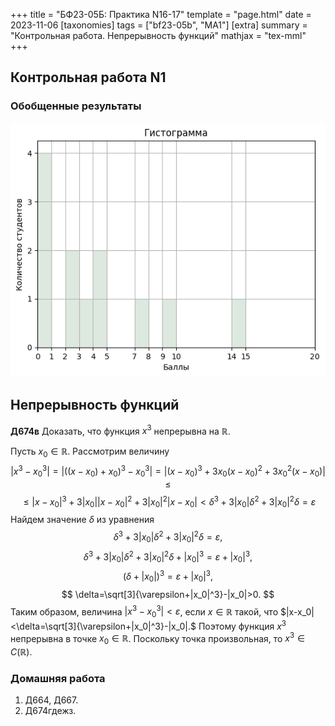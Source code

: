 +++
title = "БФ23-05Б: Практика N16-17"
template = "page.html"
date = 2023-11-06
[taxonomies]
tags = ["bf23-05b", "MA1"]
[extra]
summary = "Контрольная работа. Непрерывность функций"
mathjax = "tex-mml"
+++

<!-- more -->

## Контрольная работа  N1

### Обобщенные результаты

<img src="hist.png">

## Непрерывность функций

**Д674в** Доказать, что функция $x^3$ непрерывна на $\mathbb{R}.$

Пусть $x_0\in \mathbb{R}$. Рассмотрим величину
$$ 
    |x^3-x_0^3|=|((x-x_0)+x_0)^3-x_0^3|=|(x-x_0)^3+3x_0 (x-x_0)^2+3x_0^2(x-x_0)|\leq
$$
$$
    \leq |x-x_0|^3+3|x_0||x-x_0|^2+3 |x_0|^2 |x-x_0| < \delta^3+3|x_0|\delta^2+3 |x_0|^2 \delta = \varepsilon
$$
Найдем значение $\delta$ из уравнения
$$
    \delta^3+3|x_0|\delta^2+3 |x_0|^2 \delta = \varepsilon,
$$
$$
    \delta^3+3|x_0|\delta^2+3 |x_0|^2 \delta +|x_0|^3= \varepsilon+|x_0|^3,
$$
$$
    (\delta+|x_0|)^3=\varepsilon+|x_0|^3,
$$
$$
    \delta=\sqrt[3]{\varepsilon+|x_0|^3}-|x_0|>0.
$$
Таким образом, величина $|x^3-x_0^3|<\varepsilon$, если $x\in \mathbb{R}$ такой, что 
$|x-x_0|<\delta=\sqrt[3]{\varepsilon+|x_0|^3}-|x_0|.$ Поэтому функция $x^3$ непрерывна в точке $x_0\in\mathbb{R}$.
Поскольку точка произвольная, то $x^3\in C(\mathbb{R}).$

### Домашняя работа

1. Д664, Д667.
2. Д674гдежз.

